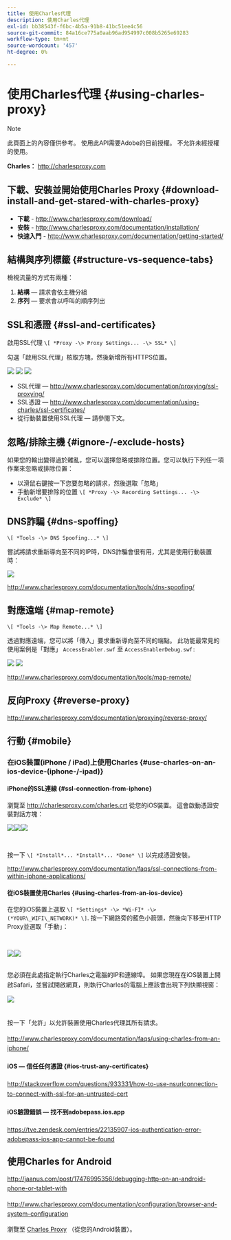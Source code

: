 ```yaml
---
title: 使用Charles代理
description: 使用Charles代理
exl-id: bb38543f-f6bc-4b5a-91b8-41bc51ee4c56
source-git-commit: 84a16ce775a0aab96ad954997c008b5265e69283
workflow-type: tm+mt
source-wordcount: '457'
ht-degree: 0%

---
```


# 使用Charles代理 {#using-charles-proxy}

>[!NOTE]
>
>此頁面上的內容僅供參考。 使用此API需要Adobe的目前授權。 不允許未經授權的使用。


**Charles：** <http://charlesproxy.com>


## 下載、安裝並開始使用Charles Proxy {#download-install-and-get-stared-with-charles-proxy}

- **下載** - <http://www.charlesproxy.com/download/>
- **安裝** - <http://www.charlesproxy.com/documentation/installation/>
- **快速入門** - <http://www.charlesproxy.com/documentation/getting-started/>


## 結構與序列標籤 {#structure-vs-sequence-tabs}

檢視流量的方式有兩種：

1. **結構**  — 請求會依主機分組
1. **序列**  — 要求會以呼叫的順序列出


## SSL和憑證 {#ssl-and-certificates}

啟用SSL代理 `\[ *Proxy -\> Proxy Settings... -\> SSL* \]`

勾選「啟用SSL代理」核取方塊，然後新增所有HTTPS位置。


![](https://dzf8vqv24eqhg.cloudfront.net/userfiles/258/326/ckfinder/images/ProxySettings.PNG) ![](https://dzf8vqv24eqhg.cloudfront.net/userfiles/258/326/ckfinder/images/SSLSettings.PNG) ![](https://dzf8vqv24eqhg.cloudfront.net/userfiles/258/326/ckfinder/images/AddHttpsLocations.PNG)



- SSL代理 —  <http://www.charlesproxy.com/documentation/proxying/ssl-proxying/>
- SSL憑證 —  <http://www.charlesproxy.com/documentation/using-charles/ssl-certificates/>
- 從行動裝置使用SSL代理 — 請參閱下文。


## 忽略/排除主機 {#ignore-/-exclude-hosts}

如果您的輸出變得過於雜亂，您可以選擇忽略或排除位置。您可以執行下列任一項作業來忽略或排除位置：

- 以滑鼠右鍵按一下您要忽略的請求，然後選取「忽略」
- 手動新增要排除的位置 `\[ *Proxy -\> Recording Settings... -\> Exclude* \]`


## DNS詐騙 {#dns-spoffing}

`\[ *Tools -\> DNS Spoofing...* \]`



嘗試將請求重新導向至不同的IP時，DNS詐騙會很有用，尤其是使用行動裝置時：

![](https://dzf8vqv24eqhg.cloudfront.net/userfiles/258/326/ckfinder/images/DNSSpoofing.PNG)

<http://www.charlesproxy.com/documentation/tools/dns-spoofing/>


## 對應遠端 {#map-remote}

`\[ *Tools -\> Map Remote...* \]`



透過對應遠端，您可以將「傳入」要求重新導向至不同的端點。 此功能最常見的使用案例是「對應」 `AccessEnabler.swf` 至 `AccessEnablerDebug.swf:`

![](https://dzf8vqv24eqhg.cloudfront.net/userfiles/258/326/ckfinder/images/MapRemote.PNG) ![](https://dzf8vqv24eqhg.cloudfront.net/userfiles/258/326/ckfinder/images/MapRemoteAdd.PNG)

<http://www.charlesproxy.com/documentation/tools/map-remote/>



## 反向Proxy {#reverse-proxy}

<http://www.charlesproxy.com/documentation/proxying/reverse-proxy/>

## 行動 {#mobile}

### 在iOS裝置(iPhone / iPad)上使用Charles {#use-charles-on-an-ios-device-(iphone-/-ipad)}

#### iPhone的SSL連線 {#ssl-connection-from-iphone}

瀏覽至 <http://charlesproxy.com/charles.crt> 從您的iOS裝置。  這會啟動憑證安裝對話方塊：

![](https://dzf8vqv24eqhg.cloudfront.net/userfiles/258/326/ckfinder/images/iOSDeviceSSLCertificate1\(1\)。PNG)![](https://dzf8vqv24eqhg.cloudfront.net/userfiles/258/326/ckfinder/images/iOSDeviceSSLCertificate2\(1\)。PNG)![](https://dzf8vqv24eqhg.cloudfront.net/userfiles/258/326/ckfinder/images/iOSDeviceSSLCertificate3.PNG)

</br>

按一下 `\[ *Install*... *Install*... *Done* \]` 以完成憑證安裝。

<http://www.charlesproxy.com/documentation/faqs/ssl-connections-from-within-iphone-applications/>



#### 從iOS裝置使用Charles {#using-charles-from-an-ios-device}

在您的iOS裝置上選取 `\[ *Settings* -\> *Wi-FI* -\> (*YOUR\_WIFI\_NETWORK)* \]`. 按一下網路旁的藍色小箭頭，然後向下移至HTTP Proxy並選取「手動」：


</br>

![](https://dzf8vqv24eqhg.cloudfront.net/userfiles/258/326/ckfinder/images/iOSDeviceManualProxy1.png)![](https://dzf8vqv24eqhg.cloudfront.net/userfiles/258/326/ckfinder/images/iOSDeviceManualProxy2.PNG)


</br>
您必須在此處指定執行Charles之電腦的IP和連線埠。 <span style="line-height: 1.6em;">如果您現在在iOS裝置上開啟Safari，並嘗試開啟網頁，則執行Charles的電腦上應該會出現下列快顯視窗：

</br>

![](https://dzf8vqv24eqhg.cloudfront.net/userfiles/258/326/ckfinder/images/iOSDeviceManualProxy3.PNG)

</br>
按一下「允許」以允許裝置使用Charles代理其所有請求。

<http://www.charlesproxy.com/documentation/faqs/using-charles-from-an-iphone/>


#### iOS — 信任任何憑證 {#ios-trust-any-certificates}

<http://stackoverflow.com/questions/933331/how-to-use-nsurlconnection-to-connect-with-ssl-for-an-untrusted-cert>

#### iOS驗證錯誤 — 找不到adobepass.ios.app

<https://tve.zendesk.com/entries/22135907-ios-authentication-error-adobepass-ios-app-cannot-be-found>


## 使用Charles for Android

<http://jaanus.com/post/17476995356/debugging-http-on-an-android-phone-or-tablet-with>

<http://www.charlesproxy.com/documentation/configuration/browser-and-system-configuration>


瀏覽至 [Charles Proxy](http://charlesproxy.com/charles.crt) （從您的Android裝置）。
